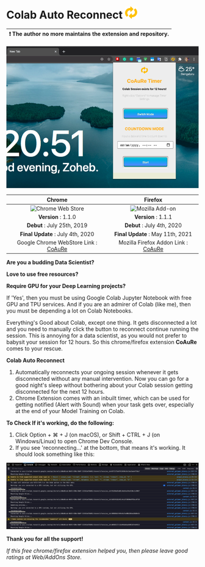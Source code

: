 # Colab Auto Reconnect ![logo](images/colab_reconnect32.png)

| :exclamation:  The author no more maintains the extension and repository. |
|-----------------------------------------|

![Timer](images/timer.png)

| Chrome | Firefox |
| :----: | :----: |
| ![Chrome Web Store](https://img.shields.io/chrome-web-store/users/nbcihfbfamjlfiopdcemmohoojdecjid?label=Chrome%20Users&style=for-the-badge)| ![Mozilla Add-on](https://img.shields.io/amo/users/colab-auto-reconnect?label=Firefox%20Users&style=for-the-badge)|
| **Version** : 1.1.0 | **Version** : 1.1.1 |
| **Debut** : July 25th, 2019 | **Debut** : July 4th, 2020 |
| **Final Update** : July 4th, 2020 | **Final Update** : May 11th, 2021 |
| Google Chrome WebStore Link : [CoAuRe](https://chrome.google.com/webstore/detail/colab-auto-reconnect/nbcihfbfamjlfiopdcemmohoojdecjid) | Mozilla Firefox Addon Link : [CoAuRe](https://addons.mozilla.org/en-US/firefox/addon/colab-auto-reconnect/) |



**Are you a budding Data Scientist?**

**Love to use free resources?**

**Require GPU for your Deep Learning projects?**

If 'Yes', then you must be using Google Colab Jupyter Notebook with free GPU and TPU services. And if you are an admirer of Colab (like me), then you must be depending a lot on Colab Notebooks.

Everything's Good about Colab, except one thing. It gets disconnected a lot and you need to manually click the button to reconnect continue running the session. This is annoying for a data scientist, as you would not prefer to babysit your session for 12 hours. So this chrome/firefox extension **CoAuRe** comes to your rescue.

**Colab Auto Reconnect**  
1. Automatically reconnects your ongoing session whenever it gets disconnected without any manual intervention. Now you can go for a good night's sleep without bothering about your Colab session getting disconnected for the next 12 hours.
2. Chrome Extension comes with an inbuilt timer, which can be used for getting notified (Alert with Sound) when your task gets over, especially at the end of your Model Training on Colab.


**To Check If it's working, do the following:**
1. Click Option + ⌘ + J (on macOS), or Shift + CTRL + J (on Windows/Linux) to open Chrome Dev Console.
2. If you see 'reconnecting...' at the bottom, that means it's working. It should look something like this:

![Console](images/console.png)


**Thank you for all the support!**

*If this free chrome/firefox extension helped you, then please leave good ratings at Web/AddOns Store.*

